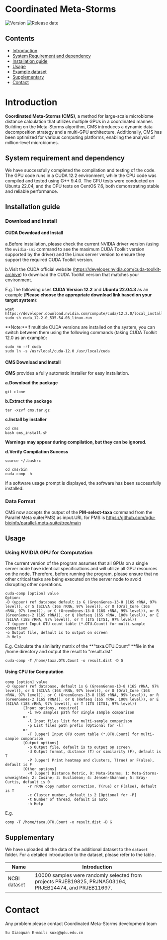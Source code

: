 # Coordinated Meta-Storms

![Version](https://img.shields.io/badge/Version-1.01-brightgreen)
![Release date](https://img.shields.io/badge/Release%20date-Jan.%2017%2C%202025-brightgreen)



## Contents

- [Introduction](#introduction)
- [System Requirement and dependency](#system-requirement-and-dependency)
- [Installation guide](#installation-guide)
- [Usage](#usage)
- [Example dataset](#example-dataset)
- [Supplementary](#supplementary)
- [Contact](#contact)

# Introduction

**Coordinated Meta-Storms (CMS)**, a method for large-scale microbiome distance calculation that utilizes multiple GPUs in a coordinated manner. Building on the Meta-Storms algorithm, CMS introduces a dynamic data decomposition strategy and a multi-GPU architecture. Additionally, CMS has been optimized for various computing platforms, enabling the analysis of million-level microbiomes. 

## System requirement and dependency

We have successfully completed the compilation and testing of the code. The GPU code runs in a CUDA 12.2 environment, while the CPU code was compiled and tested using G++ 9.4.0. The GPU tests were conducted on Ubuntu 22.04, and the CPU tests on CentOS 7.6, both demonstrating stable and reliable performance.

## Installation guide

### Download and Install

#### CUDA Download and Install

a.Before installation, please check the current NVIDIA driver version (using the `nvidia-smi` command to see the maximum CUDA Toolkit version supported by the driver) and the Linux server version to ensure they support the required CUDA Toolkit version.

b.Visit the CUDA official website (<https://developer.nvidia.com/cuda-toolkit-archive>) to download the CUDA Toolkit version that matches your environment.

E.g.The following uses **CUDA Version 12.2** and **Ubuntu 22.04.3** as an example (**Please choose the appropriate download link based on your target system**):

```shell
wget https://developer.download.nvidia.com/compute/cuda/12.2.0/local_installers/cuda_12.2.0_535.54.03_linux.run
sudo sh cuda_12.2.0_535.54.03_linux.run
```

**Note:**If multiple CUDA versions are installed on the system, you can switch between them using the following commands (taking CUDA Toolkit 12.0 as an example):

```
sudo rm -rf cuda
sudo ln -s /usr/local/cuda-12.0 /usr/local/cuda
```

#### CMS Download and Install

**CMS** provides a fully automatic installer for easy installation.

**a.Download the package**

```
git clone 
```

**b.Extract the package**

```shell
tar -xzvf cms.tar.gz
```

**c.Install by installer**

````shell
cd cms
bash cms_install.sh
````

**Warnings may appear during compilation, but they can be ignored.**

**d.Verify Compilation Success**

```
source ~/.bashrc

cd cms/bin
cuda-comp -h
```

If a software usage prompt is displayed, the software has been successfully installed.

### Data Format

CMS now accepts the output of the **PM-select-taxa** command from the Parallel Meta suite(PMS) as input.URL for PMS is <https://github.com/qdu-bioinfo/parallel-meta-suite/tree/main>

## Usage

### Using NVIDIA GPU for Computation

The current version of the program assumes that all GPUs on a single server node have identical specifications and will utilize all GPU resources on the node. Therefore, before running the program, please ensure that no other critical tasks are being executed on the server node to avoid disrupting other operations.

```
cuda-comp [option] value
Option:
-D (upper) ref database default is G (GreenGenes-13-8 (16S rRNA, 97% level)), or S (SILVA (16S rRNA, 97% level)), or O (Oral_Core (16S rRNA, 97% level)), or C (GreenGenes-13-8 (16S rRNA, 99% level)), or R (GreenGenes-2 (16S rRNA)), or Q (Refseq (16S rRNA, 100% level)), or E (SILVA (18S rRNA, 97% level)), or T (ITS (ITS1, 97% level))
-T (upper) Input OTU count table (*.OTU.Count) for multi-sample comparison
-o Output file, default is to output on screen
-h Help
```

E.g. Calculate the similarity matrix of the **"taxa.OTU.Count" **file in the /home directory and output the result to "result.dist"

```
cuda-comp -T /home/taxa.OTU.Count -o result.dist -D G
```

#### Using CPU for Computation

```
comp [option] value
-D (upper) ref database, default is G (GreenGenes-13-8 (16S rRNA, 97% level)), or S (SILVA (16S rRNA, 97% level)), or O (Oral_Core (16S rRNA, 97% level)), or C (GreenGenes-13-8 (16S rRNA, 99% level)), or R (GreenGenes-2 (16S rRNA)), or Q (Refseq (16S rRNA, 100% level)), or E (SILVA (18S rRNA, 97% level)), or T (ITS (ITS1, 97% level))
        [Input options, required]
          -i Two samples path for single sample comparison
        or
          -l Input files list for multi-sample comparison
          -p List files path prefix [Optional for -l]
        or
          -T (upper) Input OTU count table (*.OTU.Count) for multi-sample comparison
        [Output options]
          -o Output file, default is to output on screen
          -d Output format, distance (T) or similarity (F), default is T
          -P (upper) Print heatmap and clusters, T(rue) or F(alse), default is F
        [Other options]
          -M (upper) Distance Metric, 0: Meta-Storms; 1: Meta-Storms-unweighted; 2: Cosine; 3: Euclidean; 4: Jensen-Shannon; 5: Bray-Curtis, default is 0
          -r rRNA copy number correction, T(rue) or F(alse), default is T
          -c Cluster number, default is 2 [Optional for -P]
          -t Number of thread, default is auto
          -h Help
```

E.g.

```
comp -T /home/taxa.OTU.Count -o result.dist -D G
```

## Supplementary

 We have uploaded all the data of the additional dataset to the `dataset` folder. For a detailed introduction to the dataset, please refer to the table .

| Name         | Introduction                                                 |
| ------------ | ------------------------------------------------------------ |
| NCBI dataset | 10000 samples were randomly selected from projects PRJEB19825, PRJNA503194, PRJEB14474, and PRJEB11697. |

# Contact

Any problem please contact Coordinated Meta-Storms development team 

```
Su Xiaoquan	E-mail: suxq@qdu.edu.cn
```

